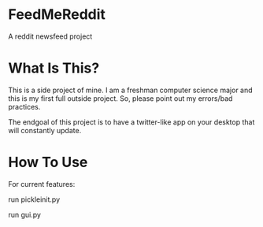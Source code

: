 FeedMeReddit
============

A reddit newsfeed project


What Is This?
============

This is a side project of mine. I am a freshman computer science major and this is my first full outside project.
So, please point out my errors/bad practices.

The endgoal of this project is to have a twitter-like app on your desktop that will constantly update.

How To Use
============

For current features:

run pickleinit.py

run gui.py
